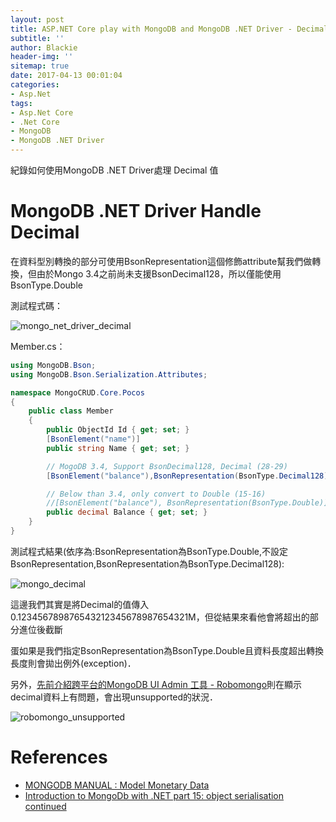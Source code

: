 ```yaml
---
layout: post
title: ASP.NET Core play with MongoDB and MongoDB .NET Driver - Decimal Convert
subtitle: ''
author: Blackie
header-img: ''
sitemap: true
date: 2017-04-13 00:01:04
categories:
- Asp.Net
tags: 
- Asp.Net Core
- .Net Core
- MongoDB
- MongoDB .NET Driver
---
```


紀錄如何使用MongoDB .NET Driver處理 Decimal 值

<!-- More -->

# MongoDB .NET Driver Handle Decimal #

在資料型別轉換的部分可使用BsonRepresentation這個修飾attribute幫我們做轉換，但由於Mongo 3.4之前尚未支援BsonDecimal128，所以僅能使用BsonType.Double

測試程式碼：

![mongo_net_driver_decimal](mongo_net_driver_decimal.png)

Member.cs：

```csharp
using MongoDB.Bson;
using MongoDB.Bson.Serialization.Attributes;

namespace MongoCRUD.Core.Pocos
{
    public class Member
    {
        public ObjectId Id { get; set; }
        [BsonElement("name")]
        public string Name { get; set; }

        // MogoDB 3.4, Support BsonDecimal128, Decimal (28-29)
        [BsonElement("balance"),BsonRepresentation(BsonType.Decimal128)]

        // Below than 3.4, only convert to Double (15-16)
        //[BsonElement("balance"), BsonRepresentation(BsonType.Double)]
        public decimal Balance { get; set; }
    }
}
```

測試程式結果(依序為:BsonRepresentation為BsonType.Double,不設定BsonRepresentation,BsonRepresentation為BsonType.Decimal128):

![mongo_decimal](mongo_decimal.png)

這邊我們其實是將Decimal的值傳入0.123456789876543212345678987654321M，但從結果來看他會將超出的部分進位後截斷

蛋如果是我們指定BsonRepresentation為BsonType.Double且資料長度超出轉換長度則會拋出例外(exception)．

另外，[先前介紹跨平台的MongoDB UI Admin 工具 - Robomongo](https://blackie1019.github.io/2017/03/30/Robomongo-Native-and-cross-platform-MongoDB-manager/)則在顯示decimal資料上有問題，會出現unsupported的狀況．

![robomongo_unsupported](robomongo_unsupported.png)

# References #

- [MONGODB MANUAL : Model Monetary Data](https://docs.mongodb.com/manual/tutorial/model-monetary-data/#numeric-decimal)
- [Introduction to MongoDb with .NET part 15: object serialisation continued](https://dotnetcodr.com/2016/04/25/introduction-to-mongodb-with-net-part-15-object-serialisation-continued/)